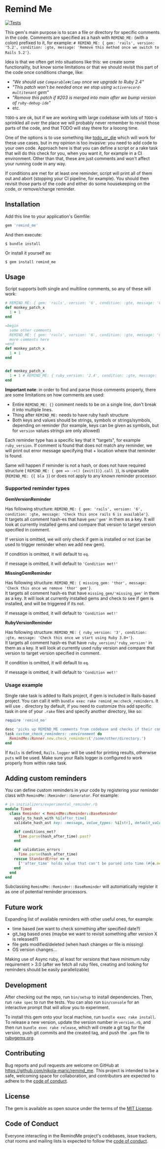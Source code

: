 # Remind Me
[![Tests](https://github.com/nikola-maric/remind_me/workflows/Tests/badge.svg?branch=master)](https://github.com/nikola-maric/remind_me/actions?query=workflow%3ATests+branch%3Amaster)

This gem's main purpose is to scan a file or directory for specific comments in the code. Comments are
specified as a hash with `REMIND_ME:` (with a colon) prefixed to it, for example: 
`# REMIND_ME: { gem: 'rails', version: '5.2', condition: :gte, message: 'Remove this method once we switch to Rails 5.2'}`.

Idea is that we often get into situations like this: we create some functionality, but know some
limitations or that we should revisit this part of the code once conditions change, like:
- _"We should use `Comparable#clamp` once we upgrade to Ruby 2.4"_ 
- _"This patch won't be needed once we stop using `activerecord-multitenant` gem"_
- _"Remove this patch if #203 is merged into main after we bump version of `ruby-debug-ide`"_
- etc.

`TODO`-s are ok,
but if we are working with large codebase with lots of `TODO`-s sprinkled all over the place
we will probably never remember to revisit those parts of the code, and that TODO will stay there for
a looong time.

One of the options is to use something like [todo_or_die](https://github.com/searls/todo_or_die) which will work for these
use cases, but in my opinion is too invasive: you need to add code to your own code. Approach here is that you can define
a script or a rake task that will do this check for you, when you want it, for example in a CI environment. 
Other than that, these are just comments and won't affect your running code in any way.

If conditions are met for at least one reminder, script will print all of them out and abort 
(stopping your CI pipeline, for example). You should then revisit those parts of the code and either do some housekeeping
on the code, or remove/change reminder.

## Installation

Add this line to your application's Gemfile:

```ruby
gem 'remind_me'
```

And then execute:

    $ bundle install

Or install it yourself as:

    $ gem install remind_me

## Usage

Script supports both single and multiline comments, so any of these will work:
```ruby
# REMIND_ME: { gem: 'rails', version: '6', condition: :gte, message: 'Check this once rails 6 is available'}
def monkey_patch_x
  1 + 1
end
```
```ruby
=begin
  some other comments
  REMIND_ME: { gem: 'rails', version: '6', condition: :gte, message: 'Check this once rails 6 is available'}
  more comments here
=end
def monkey_patch_x
  1 + 1
end
```
```ruby

def monkey_patch_x
  1 + 1 # REMIND_ME: { ruby_version: '2.4', condition: :gte, message: 'Check this once Ruby is >= 2.4'}
end
```

**Important note**: in order to find and parse those comments properly, there are some limitations on how comments are used:
- Entire `REMIND_ME: {}` comment needs to be on a single line, don't break it into multiple lines.
- Thing after `REMIND_ME:` needs to have ruby hash structure
- Both keys and values should be strings, symbols or strings/symbols, depending on reminder (for example, keys can
be given as symbols, but for `version` values strings are only allowed)

Each reminder type has a specific key that it "targets", for example `ruby_version`. If comment is found that does not 
match any reminder, we will print out error message specifying that + location where that reminder is found.

Same will happen if reminder is not a hash, or does not have required structure (
`REMIND_ME: { gem => ->() {exit(1)}.call }`), is unparsable (`REMIND_ME: {{ bla }`) or does not apply
to any known reminder processor.

### Supported reminder types

**GemVersionReminder**

Has following structure: 
`REMIND_ME: { gem: 'rails', version: '6', condition: :gte, message: 'Check this once rails 6 is available'}`.  
It targets all comment hash-es that have `gem/'gem'` in them as a key. 
It will look at currently installed gems and compare that version to target version specified in comment.

If version is omitted, we will only check if gem is installed or not (can be used to trigger
reminder when we add new gem). 

If condition is omitted, it will default to `eq`.  

if message is omitted, it will default to `'Condition met!'`

**MissingGemReminder**

Has following structure:
`REMIND_ME: { missing_gem: 'thor', message: 'Check this once we remove 'thor' gem'}`.  
It targets all comment hash-es that have `missing_gem/'missing_gem'` in them as a key.
It will look at currently installed gems and check to see if gem is installed, and will be triggered
if its not.

if message is omitted, it will default to `'Condition met!'`

**RubyVersionReminder**

Has following structure:
`REMIND_ME: { ruby_version: '3', condition: :gte, message: 'Check this once we start using Ruby 3.0+'}`.  
It targets all comment hash-es that have `ruby_version/'ruby_version'` in them as a key.
It will look at currently used ruby version and compare that version to target version specified in comment.

If condition is omitted, it will default to `eq`.

if message is omitted, it will default to `'Condition met!'`

### Usage example
Single rake task is added to Rails project, if gem is included in Rails-based project. You can call it with
`bundle exec rake remind_me:check_reminders`. It will use `.` directory by default, if you need to customize this
add specific task in one of your `.rake` files and specify another directory, like so:
```ruby
require 'remind_me'

desc 'picks up REMIND_ME comments from codebase and checks if their conditions are met'
task custom_check_reminders: :environment do
  RemindMe::Runner.new.check_reminders('/some/other/directory.')
end
```

If `Rails` is defined, `Rails.logger` will be used for printing results, otherwise `puts` will be used. Make sure your Rails logger
is configured to work properly from within rake task.

## Adding custom reminders
You can define custom reminders in your code by registering your reminder class with `RemindMe::Reminder::Generator`. For example:
```ruby
# in initializers/experimental_reminder.rb
module Timed
  class Reminder < RemindMe::Reminder::BaseReminder
    apply_to_hash_with %i[after_time]
    validate_hash_ast key: :message, value_types: %i[str], default_value: 'Condition met!'

    def conditions_met?
      Time.parse(hash_after_time).past?
    end

    def validation_errors
      Time.parse(hash_after_time)
    rescue StandardError => e
      ["'after_time' holds value that can't be parsed into time (#{e.message})"]
    end
  end
end
```
Subclassing `RemindMe::Reminder::BaseReminder` will automatically register it as one of potential reminder processors.

## Future work

Expanding list of available reminders with other useful ones, for example:
- time based (we want to check something after specified date?)
- git_tag based ones (maybe we want to revisit something after version X is released?)
- file gets modified/deleted (when hash changes or file is missing)
- OS version changes...

Making use of Async ruby, al least for versions that have minimum ruby requirement > 3.0
(after we fetch all ruby files, creating and looking for reminders should be easily parallelizable)



## Development

After checking out the repo, run `bin/setup` to install dependencies. Then, run `rake spec` to run the tests. You can also run `bin/console` for an interactive prompt that will allow you to experiment.

To install this gem onto your local machine, run `bundle exec rake install`. To release a new version, update the version number in `version.rb`, and then run `bundle exec rake release`, which will create a git tag for the version, push git commits and the created tag, and push the `.gem` file to [rubygems.org](https://rubygems.org).

## Contributing

Bug reports and pull requests are welcome on GitHub at https://github.com/nikola-maric/remind_me. This project is intended to be a safe, welcoming space for collaboration, and contributors are expected to adhere to the [code of conduct](https://github.com/[USERNAME]/remind_me/blob/master/CODE_OF_CONDUCT.md).

## License

The gem is available as open source under the terms of the [MIT License](https://opensource.org/licenses/MIT).

## Code of Conduct

Everyone interacting in the RemindMe project's codebases, issue trackers, chat rooms and mailing lists is expected to follow the [code of conduct](https://github.com/[USERNAME]/remind_me/blob/master/CODE_OF_CONDUCT.md).
